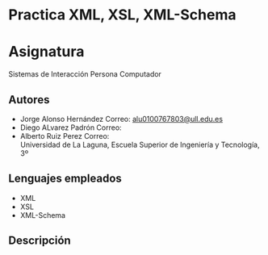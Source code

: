 # Practica XML, XSL, XML-Schema
# Asignatura

Sistemas de Interacción Persona Computador

## Autores
* Jorge Alonso Hernández Correo: alu0100767803@ull.edu.es  
* Diego ALvarez Padrón Correo:
* Alberto Ruiz Perez Correo:   
Universidad de La Laguna, Escuela Superior de Ingeniería y Tecnología, 3º

## Lenguajes empleados
* XML
* XSL
* XML-Schema

## Descripción 
